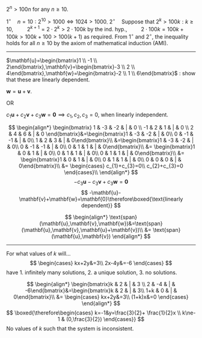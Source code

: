$2^{n}>100n$ for any $n\ge10$.

$1^{\circ}\quad n=10:2^{10}>1000\iff1024>1000$.
$2^{\circ}\quad \text{Suppose that }2^{k}>100k:k\ge10$,
$\quad\quad 2^{k+1}=2\cdot2^{k}>2\cdot100k\text{ by the ind. hyp.}$,
$\quad\quad 2\cdot100k=100k+100k>100k+100>100(k+1)\text{ as required}$. From $1^{\circ}$ and $2^{\circ}$, the inequality holds for all $n\ge10$ by the axiom of mathematical induction (AMI).

___

$\mathbf{u}=\begin{bmatrix}1 \\ -1 \\ 2\end{bmatrix},\mathbf{v}=\begin{bmatrix}-3 \\ 2 \\ 4\end{bmatrix},\mathbf{w}=\begin{bmatrix}-2 \\ 1 \\ 6\end{bmatrix}$ : show that these are linearly dependent.

$\mathbf{w}=\mathbf{u}+\mathbf{v}$.

OR

$c_{1}\mathbf{u}+c_{2}\mathbf{v}+c_{3}\mathbf{w}=\mathbf{0}\implies c_{1},c_{2},c_{3}=0$, when linearly independent.

$$
\begin{align*}
\begin{bmatrix}
1 & -3 & -2 & | & 0 \\ 
-1 & 2 & 1 & | & 0 \\ 
2 & 4 & 6 & | & 0
\end{bmatrix}&=\begin{bmatrix}1 & -3 & -2 & | & 0\\
0 & -1 & -1 & | & 0\\
1 & 2 & 3 & | & 0\end{bmatrix}\\
&=\begin{bmatrix}1 & -3 & -2 & | & 0\\
0 & -1 & -1 & | & 0\\
0 & 1 & 1 & | & 0\end{bmatrix}\\
&= \begin{bmatrix}1 & 0 & 1 & | & 0\\
0 & 1 & 1 & | & 0\\
0 & 1 & 1 & | & 0\end{bmatrix}\\
&= \begin{bmatrix}1 & 0 & 1 & | & 0\\
0 & 1 & 1 & | & 0\\
0 & 0 & 0 & | & 0\end{bmatrix}\\
&= \begin{cases}
c_{1}+c_{3}=0\\
c_{2}+c_{3}=0
\end{cases}\\
\end{align*}
$$
$$
-c_{3}\mathbf{u}-c_{3}\mathbf{v}+c_{3}\mathbf{w}=\mathbf{0}
$$
$$
-\mathbf{u}-\mathbf{v}+\mathbf{w}=\mathbf{0}\therefore\boxed{\text{linearly dependent}}
$$


$$
\begin{align*}
\text{span}(\mathbf{u},\mathbf{v},\mathbf{w})&=\text{span}(\mathbf{u},\mathbf{v},\mathbf{u}+\mathbf{v})\\
&= \text{span}(\mathbf{u},\mathbf{v})
\end{align*}
$$

___

For what values of $k$ will...
$$
\begin{cases}
kx+2y&=3\\
2x-4y&=-6
\end{cases}
$$
have 1. infinitely many solutions, 2. a unique solution, 3. no solutions.

$$
\begin{align*}
\begin{bmatrix}k & 2 & | & 3 \\ 2 & -4 & | & -6\end{bmatrix}&=\begin{bmatrix}k & 2 & | & 3\\
1+k & 0 & | & 0\end{bmatrix}\\
&= \begin{cases}
kx+2y&=3\\
(1+k)x&=0
\end{cases}
\end{align*}
$$
$$
\boxed{\therefore\begin{cases}
k=-1&y=\frac{3}{2}+ \frac{1}{2}x \\
k\ne-1 & (0,\frac{3}{2})
\end{cases}}
$$
No values of $k$ such that the system is inconsistent.